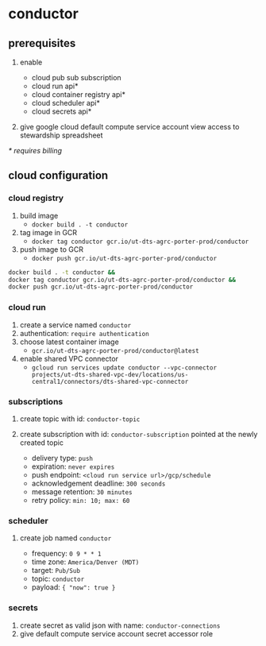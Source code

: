 # conductor

## prerequisites

1. enable

   - cloud pub sub subscription
   - cloud run api\*
   - cloud container registry api\*
   - cloud scheduler api\*
   - cloud secrets api\*

1. give google cloud default compute service account view access to stewardship spreadsheet

_\* requires billing_

## cloud configuration

### cloud registry

1. build image
   - `docker build . -t conductor`
1. tag image in GCR
   - `docker tag conductor gcr.io/ut-dts-agrc-porter-prod/conductor`
1. push image to GCR
   - `docker push gcr.io/ut-dts-agrc-porter-prod/conductor`

```bash
docker build . -t conductor &&
docker tag conductor gcr.io/ut-dts-agrc-porter-prod/conductor &&
docker push gcr.io/ut-dts-agrc-porter-prod/conductor
```

### cloud run

1. create a service named `conductor`
1. authentication: `require authentication`
1. choose latest container image
   - `gcr.io/ut-dts-agrc-porter-prod/conductor@latest`
1. enable shared VPC connector
   - `gcloud run services update conductor --vpc-connector projects/ut-dts-shared-vpc-dev/locations/us-central1/connectors/dts-shared-vpc-connector`

### subscriptions

1. create topic with id: `conductor-topic`
1. create subscription with id: `conductor-subscription` pointed at the newly created topic

   - delivery type: `push`
   - expiration: `never expires`
   - push endpoint: `<cloud run service url>/gcp/schedule`
   - acknowledgement deadline: `300 seconds`
   - message retention: `30 minutes`
   - retry policy: `min: 10; max: 60`

### scheduler

1. create job named `conductor`

   - frequency: `0 9 * * 1`
   - time zone: `America/Denver (MDT)`
   - target: `Pub/Sub`
   - topic: `conductor`
   - payload: `{ "now": true }`

### secrets

1. create secret as valid json with name: `conductor-connections`
1. give default compute service account secret accessor role
